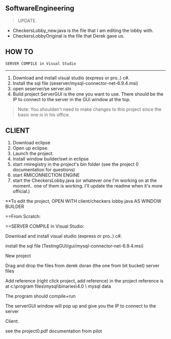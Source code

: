 SoftwareEngineering
--------


> UPDATE.
* CheckersLobby_new.java is the file that I am editing the lobby with.
* CheckersLobbyOriginal is the file that Derek gave us.


HOW TO
-------------

	SERVER COMPILE in Visual Studio
---------

1. Download and install visual studio (express or pro..) c#.
2. Install the sql file (seserver/mysql-connector-net-6.9.4.msi)
3. open seserver/se server.sln
4. Build project
	ServerGUI is the one you want to use.
	There should be the IP to connect to the server in the GUi window at the top.

> Note: You shoulden't need to make changes to this project since the basic one is in his office.




CLIENT
----
1. Download eclipse
2. Open up eclipse.
3. Launch the project. 
4. Install window builder/swt in eclipse
5. start rmiregistry in the project's bin folder (see the project 0 documentation for questions)
6. start RMICONNECTION ENGINE
7. start the CheckersLobby.java  (or whatever one I'm working on at the moment.. one of them is working. I'll update the readme when it's more official.)

**To edit the project, OPEN WITH client/checkers lobby.java AS WINDOW BUILDER

==From Scratch: 

==SERVER COMPILE in Visual Studio:

Download and install visual studio (express or pro..) c#.

install the sql file (TestingGUI/gui/mysql-connector-net-6.9.4.msi)

New project

Drag and drop the files from derek doran (the one from bit bucket) server files

Add reference (right click project, add reference) in the project
reference is at c:\program files\mysql\binaries\4.0 \ mysql data

The program should compile+run

The serverGUI window will pop up and give you the IP to connect to the server

Client: 

see the project0.pdf documentation from pilot
